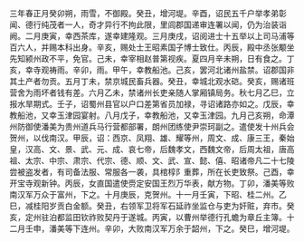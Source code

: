 三年春正月癸卯朔，雨雪，不御殿。癸丑，增河堤。辛酉，诏民五千户举孝弟彰闻、德行纯茂者一人，奇才异行不拘此限，里闾郡国递审连署以闻，仍为治装诣阙。二月庚寅，幸西茶库，遂幸建隆观。三月庚戌，诏阅进士十五举以上司马浦等百六人，并赐本科出身。辛亥，赐处士王昭素国子博士致仕。丙辰，殿中丞张颙坐先知颍州政不平，免官。己未，幸宰相赵普第视疾。夏四月辛未朔，日有食之。丁亥，幸寺观祷雨。辛卯，雨。甲午，幸教船池。己亥，罢河北诸州盐禁。诏郡国非其土产者勿贡。五月丁未，禁京城民畜兵器。癸丑，幸城北观水硙。癸亥，赐诸班营舍为雨坏者钱有差。六月乙未，禁诸州长吏亲随人掌厢镇局务。秋七月乙巳，立报水旱期式。壬子，诏蜀州县官以户口差第省员加禄，寻诏诸路亦如之。戊辰，幸教船池，又幸玉津园宴射。八月戊子，幸教船池，又幸玉津园。九月己亥朔，命潭州防御使潘美为贵州道兵马行营都部署，朗州团练使尹崇珂副之。遣使发十州兵会贺州，以伐南汉。甲辰，诏：西京、凤翔、雄、耀等州，周文、成、康三王，秦始皇，汉高、文、景、武、元、成、哀七帝，后魏孝文，西魏文帝，后周太祖，唐高祖、太宗、中宗、肃宗、代宗、德、顺、文、武、宣、懿、僖、昭诸帝凡二十七陵尝被盗发者，有司备法服、常服各一袭，具棺椁阝重葬，所在长吏致祭。己酉，幸开宝寺观新钟。丙辰，女直国遣使赍定安国王烈万华表，献方物。丁卯，潘美等败南汉军万众于富州，下之。十月庚辰，克贺州。十一月壬寅，下昭、桂二州。乙巳，减桂阳岁贡白金额。癸丑，右领军卫将军石延祚坐监仓与吏为奸赃，弃市。癸亥，定州驻泊都监田钦祚败契丹于遂城。丙寅，以曹州举德行孔蟾为章丘主簿。十二月壬申，潘美等下连州。辛卯，大败南汉军万余于韶州，下之。癸巳，增河堤。